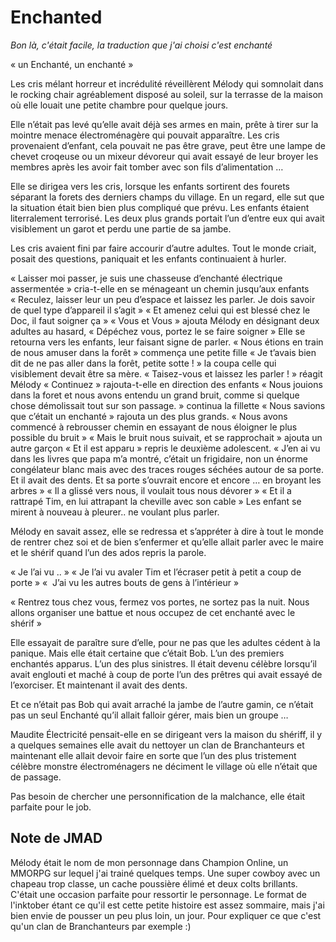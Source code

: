 # Enchanted

*Bon là, c'était facile, la traduction que j'ai choisi c'est enchanté*


« un Enchanté, un enchanté »

Les cris mélant horreur et incrédulité réveillèrent Mélody qui somnolait dans le rocking chair  agréablement disposé au soleil, sur la terrasse de la maison où elle louait une petite chambre pour quelque jours.

Elle n’était pas levé qu’elle avait déjà ses armes en main, prête à tirer sur la mointre menace électroménagère qui pouvait apparaître. Les cris provenaient d’enfant, cela pouvait ne pas être grave, peut être une lampe de chevet croqeuse ou un mixeur dévoreur qui avait essayé de leur broyer les membres après les avoir fait tomber avec son fils d’alimentation …

Elle se dirigea vers les cris, lorsque les enfants sortirent des fourets séparant la forets des derniers champs du village. En un regard, elle sut que la situation était bien bien plus compliqué que prévu. Les enfants étaient literralement terrorisé. Les deux plus grands portait l’un d’entre eux qui avait visiblement un garot et perdu une partie de sa jambe.

Les cris avaient fini par faire accourir d’autre adultes. Tout le monde criait, posait des questions, paniquait et les enfants continuaient à hurler.

« Laisser moi passer, je suis une chasseuse d’enchanté électrique assermentée » cria-t-elle en se ménageant un chemin jusqu’aux enfants
« Reculez, laisser leur un peu d’espace et laissez les parler. Je dois savoir de quel type d’appareil il s’agit »
« Et amenez celui qui est blessé chez le Doc, il faut soigner ça »
« Vous et Vous » ajouta Mélody en désignant deux adultes au hasard, « Dépéchez vous, portez le se faire soigner »
Elle se retourna vers les enfants, leur faisant signe de parler.
« Nous étions en train de nous amuser dans la forêt » commença une petite fille
« Je t’avais bien dit de ne pas aller dans la forêt, petite sotte ! » la coupa celle qui visiblement devait être sa mère.
« Taisez-vous et laissez les parler ! » réagit Mélody
« Continuez » rajouta-t-elle en direction des enfants
« Nous jouions dans la foret et nous avons entendu un grand bruit, comme si quelque chose démolissait tout sur son passage. » continua la fillette
« Nous savions que c’était un enchanté » rajouta un des plus grands.
« Nous avons commencé à rebrousser chemin en essayant de nous éloigner le plus possible du bruit »
« Mais le bruit nous suivait, et se rapprochait » ajouta un autre garçon
« Et il est apparu » repris le deuxième adolescent. « J’en ai vu dans les livres que papa m’a montré, c’était un frigidaire, non un énorme congélateur blanc mais avec des traces rouges séchées autour de sa porte. Et il avait des dents. Et sa porte s’ouvrait encore et encore … en broyant les arbres »
« Il a glissé vers nous, il voulait tous nous dévorer »
« Et il a rattrapé Tim, en lui attrapant la cheville avec son cable »
Les enfant se mirent à nouveau à pleurer.. ne voulant plus parler.

Mélody en savait assez, elle se redressa et s’appréter à dire à tout le monde de rentrer chez soi et de bien s’enfermer et qu’elle allait parler avec le maire et le shérif quand l’un des ados repris la parole.

« Je l’ai vu  .. »
« Je l’ai vu avaler Tim et l’écraser petit à petit a coup de porte »
«  J’ai vu les autres bouts de gens à l’intérieur »

« Rentrez tous chez vous, fermez vos portes, ne sortez pas la nuit. Nous allons organiser une battue et nous occupez de cet enchanté avec le shérif »

Elle essayait de paraître sure d’elle, pour ne pas que les adultes cédent à la panique. Mais elle était certaine que c’était Bob. L’un des premiers enchantés apparus. L’un des plus sinistres. Il était devenu célèbre lorsqu’il avait englouti et maché à coup de porte l’un des prêtres qui avait essayé de l’exorciser. Et maintenant il avait des dents.

Et ce n’était pas Bob qui avait arraché la jambe de l’autre gamin, ce n’était pas un seul Enchanté qu’il allait falloir gérer, mais bien un groupe …

Maudite Électricité pensait-elle en se dirigeant vers la maison du shériff, il y a quelques semaines elle avait du nettoyer un clan de Branchanteurs et maintenant elle allait devoir faire en sorte que l’un des plus tristement célèbre monstre électroménagers ne déciment le village où elle n’était que de passage.

Pas besoin de chercher une personnification de la malchance, elle était parfaite pour le job.

## Note de JMAD

Mélody était le nom de mon personnage dans Champion Online, un MMORPG sur lequel j'ai trainé quelques temps. Une super cowboy avec un chapeau trop classe, un cache poussière élimé et deux colts brillants. C'était une occasion parfaite pour ressortir le personnage. Le format de l'inktober étant ce qu'il est cette petite histoire est assez sommaire, mais j'ai bien envie de pousser un peu plus loin, un jour. Pour expliquer ce que c'est qu'un clan de Branchanteurs par exemple :)
